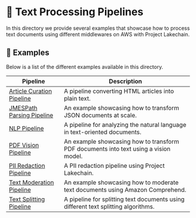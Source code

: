# 📝 Text Processing Pipelines

In this directory we provide several examples that showcase how to process text documents using different middlewares on AWS with Project Lakechain.

## 🌟 Examples

Below is a list of the different examples available in this directory.

Pipeline | Description
--- | ---
[Article Curation Pipeline](article-curation-pipeline) | A pipeline converting HTML articles into plain text.
[JMESPath Parsing Pipeline](jmespath-parsing-pipeline) | An example showcasing how to transform JSON documents at scale.
[NLP Pipeline](nlp-pipeline) | A pipeline for analyzing the natural language in text-oriented documents.
[PDF Vision Pipeline](pdf-vision-pipeline) | An example showcasing how to transform PDF documents into text using a vision model.
[PII Redaction Pipeline](pii-redaction-pipeline) | A PII redaction pipeline using Project Lakechain.
[Text Moderation Pipeline](text-moderation-pipeline) | An example showcasing how to moderate text documents using Amazon Comprehend.
[Text Splitting Pipeline](text-splitting-pipeline) | A pipeline for splitting text documents using different text splitting algorithms.

